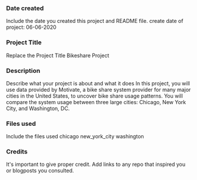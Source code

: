 ### Date created
Include the date you created this project and README file.
create date of project: 06-06-2020

### Project Title
Replace the Project Title
Bikeshare Project

### Description
Describe what your project is about and what it does
In this project, you will use data provided by Motivate, a bike share system provider for many major cities in the United States, to uncover bike share usage patterns. 
You will compare the system usage between three large cities: Chicago, New York City, and Washington, DC.

### Files used
Include the files used
chicago
new_york_city
washington

### Credits
It's important to give proper credit. Add links to any repo that inspired you or blogposts you consulted.

